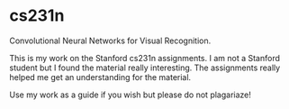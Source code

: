 # cs231n
Convolutional Neural Networks for Visual Recognition. 

This is my work on the Stanford cs231n assignments. I am not a Stanford student but I found the material really interesting. The assignments really helped me get an understanding for the material. 

Use my work as a guide if you wish but please do not plagariaze!

